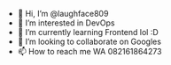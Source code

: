 - 👋 Hi, I’m @laughface809
- 👀 I’m interested in DevOps
- 🌱 I’m currently learning Frontend lol :D
- 💞️ I’m looking to collaborate on Googles
- 📫 How to reach me WA 082161864273

<!---
laughface809/laughface809 is a ✨ special ✨ repository because its `README.md` (this file) appears on your GitHub profile.
You can click the Preview link to take a look at your changes.
--->
